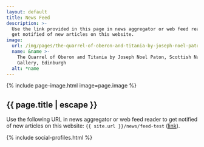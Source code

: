 ```yaml
---
layout: default
title: News Feed
description: >-
  Use the link provided in this page in news aggregator or web feed reader to
  get notified of new articles on this website.
image:
  url: /img/pages/the-quarrel-of-oberon-and-titania-by-joseph-noel-paton.jpg
  name: &name >-
    The Quarrel of Oberon and Titania by Joseph Noel Paton, Scottish National
    Gallery, Edinburgh
  alt: *name
---
```



{% include page-image.html image=page.image %}

<article markdown="block">

# {{ page.title | escape }}

Use the following URL in news aggregator or web feed reader to get notified of
new articles on this website: `{{ site.url }}/news/feed-test`
([link](/news/feed-test)).


{% include social-profiles.html %}

</article>
